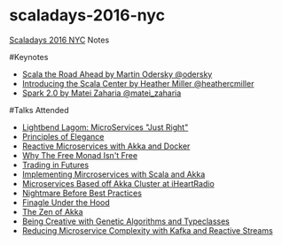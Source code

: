 # scaladays-2016-nyc
[Scaladays 2016 NYC](http://event.scaladays.org/scaladays-nyc-2016) Notes

#Keynotes
- [Scala the Road Ahead by Martin Odersky @odersky](http://www.slideshare.net/Odersky/scala-days-nyc-2016)
- [Introducing the Scala Center by Heather Miller @heathercmiller](https://speakerdeck.com/heathermiller/introducing-the-scala-center)
- [Spark 2.0 by Matei Zaharia @matei_zaharia](http://www.slideshare.net/databricks/2016-spark-summit-east-keynote-matei-zaharia)

#Talks Attended

- [Lightbend Lagom: MicroServices "Just Right"](talks/lagom.md)
- [Principles of Elegance](talks/elegance.md)
- [Reactive Microservices with Akka and Docker](talks/microservices-akka-docker.md)
- [Why The Free Monad Isn't Free](talks/free-monad-is-not-free.md)
- [Trading in Futures](talks/trading-in-futures.md)
- [Implementing Mircroservices with Scala and Akka](talks/microservices-scala-akka.md)
- [Microservices Based off Akka Cluster at iHeartRadio](talks/microservices-iheartradio.md)
- [Nightmare Before Best Practices](talks/nightmare.md)
- [Finagle Under the Hood](talks/finagle.md)
- [The Zen of Akka](talks/zen-of-akka.md)
- [Being Creative with Genetic Algorithms and Typeclasses](talks/gen-alg-type-classes.md)
- [Reducing Microservice Complexity with Kafka and Reactive Streams](talks/mic-serv-less-compl-kafka-reactive-streams.md)
